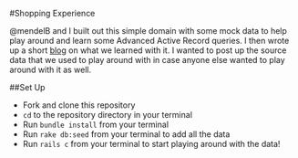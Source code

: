 #Shopping Experience

@mendelB and I built out this simple domain with some mock data to help play around and learn some Advanced Active Record queries. I then wrote up a short [blog](http://aturkewi.github.io//advanced-active-record-queries/) on what we learned with it. I wanted to post up the source data that we used to play around with in case anyone else wanted to play around with it as well.

##Set Up
 - Fork and clone this repository
 - `cd` to the repository directory in your terminal
 - Run `bundle install` from your terminal
 - Run `rake db:seed` from your terminal to add all the data
 - Run `rails c` from your terminal to start playing around with the data!
